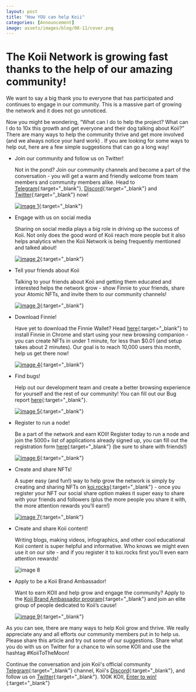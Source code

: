 ```yaml
---
layout: post
title: "How YOU can help Koii"
categories: [Announcement]
image: assets/images/blog/08-11/cover.png
---
```


# The Koii Network is growing fast thanks to the help of our amazing community!

We want to say a big thank you to everyone that has participated and continues to engage in our community. This is a massive part of growing the network and it does not go unnoticed.

Now you might be wondering, “What can I do to help the project? What can I do to 10x this growth and get everyone and their dog talking about Koii?” There are many ways to help the community thrive and get more involved (and we always notice your hard work) . If you are looking for some ways to help out, here are a few simple suggestions that can go a long way!

- Join our community and follow us on Twitter!

  Not in the pond? Join our community channels and become a part of the conversation - you will get a warm and friendly welcome from team members and community members alike. Head to [Telegram](https://t.me/koiinetwork){:target="\_blank"}, [Discord](https://discord.com/invite/koii){:target="\_blank"} and [Twitter](https://twitter.com/home?lang=en){:target="\_blank"} now!

  [![image 1](/assets/images/blog/08-11/image1.png)](https://discord.com/invite/koii){:target="\_blank"}

- Engage with us on social media

  Sharing on social media plays a big role in driving up the success of Koii. Not only does the good word of Koii reach more people but it also helps analytics when the Koii Network is being frequently mentioned and talked about!

  [![image 2](/assets/images/blog/08-11/image2.png)](https://twitter.com/home?lang=en){:target="\_blank"}

- Tell your friends about Koii

  Talking to your friends about Koii and getting them educated and interested helps the network grow - show Finnie to your friends, share your Atomic NFTs, and invite them to our community channels!

  [![image 3](/assets/images/blog/08-11/image3.png)](https://t.me/koiinetwork){:target="\_blank"}

- Download Finnie!

  Have yet to download the Finnie Wallet? Head [here](https://koii.network/getFinnie){:target="\_blank"} to install Finnie in Chrome and start using your new browsing companion - you can create NFTs in under 1 minute, for less than $0.01 (and setup takes about 2 minutes). Our goal is to reach 10,000 users this month, help us get there now!

  [![image 4](/assets/images/blog/08-11/image4.png)](https://koii.network/getFinnie){:target="\_blank"}

- Find bugs!

  Help out our development team and create a better browsing experience for yourself and the rest of our community! You can fill out our Bug report [here](https://docs.google.com/forms/d/1iqOTh8DUXR7DEUEhhDZKoPGuHLZfLqcvBSUwkSBSF68/edit?usp=drive_web){:target="\_blank"}.

  [![image 5](/assets/images/blog/08-11/image5.png)](https://docs.google.com/forms/d/1iqOTh8DUXR7DEUEhhDZKoPGuHLZfLqcvBSUwkSBSF68/edit?usp=drive_web){:target="\_blank"}

- Register to run a node!

  Be a part of the network and earn KOII! Register today to run a node and join the 5000+ list of applications already signed up, you can fill out the registration form [here](https://docs.google.com/forms/d/1JyH6ehRFCMoR8D_NgPObl2ISt4hfnJi8H7H_iN1B6ac/edit?usp=drive_web){:target="\_blank"} (be sure to share with friends!)

  [![image 6](/assets/images/blog/08-11/image6.png)](https://docs.google.com/forms/d/1JyH6ehRFCMoR8D_NgPObl2ISt4hfnJi8H7H_iN1B6ac/edit?usp=drive_web){:target="\_blank"}

- Create and share NFTs!

  A super easy (and fun!) way to help grow the network is simply by creating and sharing NFTs on [koi.rocks](https://koi.rocks/contents){:target="\_blank"} - once you register your NFT our social share option makes it super easy to share with your friends and followers (plus the more people you share it with, the more attention rewards you’ll earn!)

  [![image 7](/assets/images/blog/08-11/image7.png)](https://koi.rocks/contents){:target="\_blank"}

- Create and share Koii content!

  Writing blogs, making videos, infographics, and other cool educational Koii content is super helpful and informative. Who knows we might even use it on our site - and if you register it to koi.rocks first you’ll even earn attention rewards!

  ![image 8](/assets/images/blog/08-11/image8.png)

- Apply to be a Koii Brand Ambassador!

  Want to earn KOII and help grow and engage the community? Apply to the [Koii Brand Ambassador program](https://docs.google.com/forms/d/1pU0ypCkZEeWSyYKN6KUlHWLcHY8awzjWIClLprECDyA/edit){:target="\_blank"} and join an elite group of people dedicated to Koii’s cause!

  [![image 9](/assets/images/blog/08-11/image9.png)](https://docs.google.com/forms/d/1pU0ypCkZEeWSyYKN6KUlHWLcHY8awzjWIClLprECDyA/edit){:target="\_blank"}

As you can see, there are many ways to help Koii grow and thrive. We really appreciate any and all efforts our community members put in to help us. Please share this article and try out some of our suggestions. Share what you do with us on Twitter for a chance to win some KOII and use the hashtag #KoiiToTheMoon!

Continue the conversation and join Koii's official community [Telegram](https://t.me/joinchat/OEHs_8T9-8ZhZmU5){:target="\_blank"} channel, Koii's [Discord](https://discord.gg/koii-network){:target="\_blank"}, and follow us on [Twitter](https://twitter.com/KoiiNetwork){:target="\_blank"}. 100K KOII, [Enter to win!](https://gleam.io/c3Cwz/-welcome-to-the-koii-drop-){:target="\_blank"}
